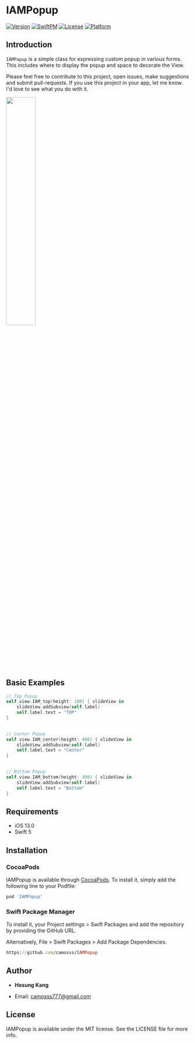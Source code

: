 # IAMPopup

[![Version](https://img.shields.io/cocoapods/v/IAMPopup.svg?style=flat)](https://cocoapods.org/pods/IAMPopup)
[![SwiftPM](https://img.shields.io/badge/SPM-supported-DE5C43.svg?style=flat)](https://swift.org/package-manager/)
[![License](https://img.shields.io/cocoapods/l/IAMPopup.svg?style=flat)](https://cocoapods.org/pods/IAMPopup)
[![Platform](https://img.shields.io/cocoapods/p/IAMPopup.svg?style=flat)](https://cocoapods.org/pods/IAMPopup)


## Introduction

`IAMPopup` is a simple class for expressing custom popup in various forms. This includes where to display the popup and space to decorate the View.

Please feel free to contribute to this project, open issues, make suggestions and submit pull-requests. If you use this project in your app, let me know. I'd love to see what you do with it.


<img src = "https://user-images.githubusercontent.com/93528918/149862217-62946646-4c47-47d6-a4d9-e4341610957c.gif" width="40%" height="40%">


## Basic Examples

```swift
// Top Popup
self.view.IAM_top(height: 100) { slideView in
    slideView.addSubview(self.label)
    self.label.text = "TOP"
}

 
// Center Popup  
self.view.IAM_center(height: 400) { slideView in
    slideView.addSubview(self.label)
    self.label.text = "Center"
}

   
// Bottom Popup 
self.view.IAM_bottom(height: 300) { slideView in
    slideView.addSubview(self.label)
    self.label.text = "Bottom"
}

```



## Requirements

- iOS 13.0
- Swift 5


## Installation

### CocoaPods

IAMPopup is available through [CocoaPods](https://cocoapods.org). To install
it, simply add the following line to your Podfile:

```ruby
pod 'IAMPopup'
```

### Swift Package Manager

To install it, your Project settings > Swift Packages and add the repository by providing the GitHub URL.

Alternatively, File > Swift Packages > Add Package Dependencies.

```ruby
https://github.com/camosss/IAMPopup
```

## Author

- **Hosung Kang**

- Email: camosss777@gmail.com


## License

IAMPopup is available under the MIT license. See the LICENSE file for more info.
